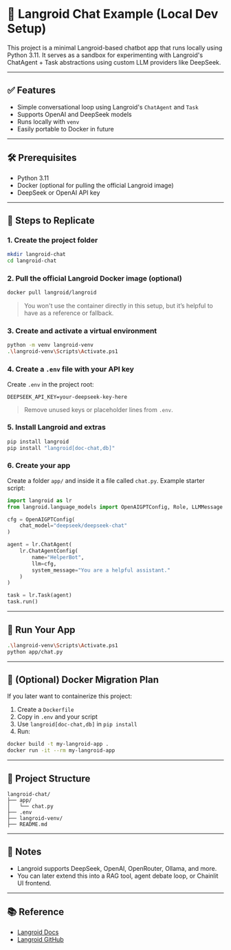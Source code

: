 # 🧠 Langroid Chat Example (Local Dev Setup)

This project is a minimal Langroid-based chatbot app that runs locally using Python 3.11. It serves as a sandbox for experimenting with Langroid's ChatAgent + Task abstractions using custom LLM providers like DeepSeek.

---

## ✅ Features

- Simple conversational loop using Langroid's `ChatAgent` and `Task`
- Supports OpenAI and DeepSeek models
- Runs locally with `venv`
- Easily portable to Docker in future

---

## 🛠 Prerequisites

- Python 3.11
- Docker (optional for pulling the official Langroid image)
- DeepSeek or OpenAI API key

---

## 🚀 Steps to Replicate

### 1. Create the project folder
```bash
mkdir langroid-chat
cd langroid-chat
```

### 2. Pull the official Langroid Docker image (optional)
```bash
docker pull langroid/langroid
```

> You won't use the container directly in this setup, but it’s helpful to have as a reference or fallback.

### 3. Create and activate a virtual environment
```bash
python -m venv langroid-venv
.\langroid-venv\Scripts\Activate.ps1
```

### 4. Create a `.env` file with your API key
Create `.env` in the project root:

```env
DEEPSEEK_API_KEY=your-deepseek-key-here
```

> Remove unused keys or placeholder lines from `.env`.

### 5. Install Langroid and extras
```bash
pip install langroid
pip install "langroid[doc-chat,db]"
```

### 6. Create your app
Create a folder `app/` and inside it a file called `chat.py`. Example starter script:

```python
import langroid as lr
from langroid.language_models import OpenAIGPTConfig, Role, LLMMessage

cfg = OpenAIGPTConfig(
    chat_model="deepseek/deepseek-chat"
)

agent = lr.ChatAgent(
    lr.ChatAgentConfig(
        name="HelperBot",
        llm=cfg,
        system_message="You are a helpful assistant."
    )
)

task = lr.Task(agent)
task.run()
```

---

## 🧪 Run Your App

```bash
.\langroid-venv\Scripts\Activate.ps1
python app/chat.py
```

---

## 🐳 (Optional) Docker Migration Plan

If you later want to containerize this project:

1. Create a `Dockerfile`
2. Copy in `.env` and your script
3. Use `langroid[doc-chat,db]` in `pip install`
4. Run:  
```bash
docker build -t my-langroid-app .
docker run -it --rm my-langroid-app
```

---

## 📁 Project Structure

```
langroid-chat/
├── app/
│   └── chat.py
├── .env
├── langroid-venv/
├── README.md
```

---

## 📌 Notes

- Langroid supports DeepSeek, OpenAI, OpenRouter, Ollama, and more.
- You can later extend this into a RAG tool, agent debate loop, or Chainlit UI frontend.

---

## 📚 Reference

- [Langroid Docs](https://langroid.github.io/langroid/)
- [Langroid GitHub](https://github.com/langroid/langroid)